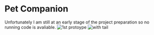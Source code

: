 # Pet Companion
Unfortunately I am still at an early stage of the project preparation so no running code is avaliable.
![1st protoype](https://raw.githubusercontent.com/ioannis/Pet-Companion/master/20200226_125642.jpg)
![with tail](https://raw.githubusercontent.com/ioannis/Pet-Companion/master/20200226_125648.jpg)

